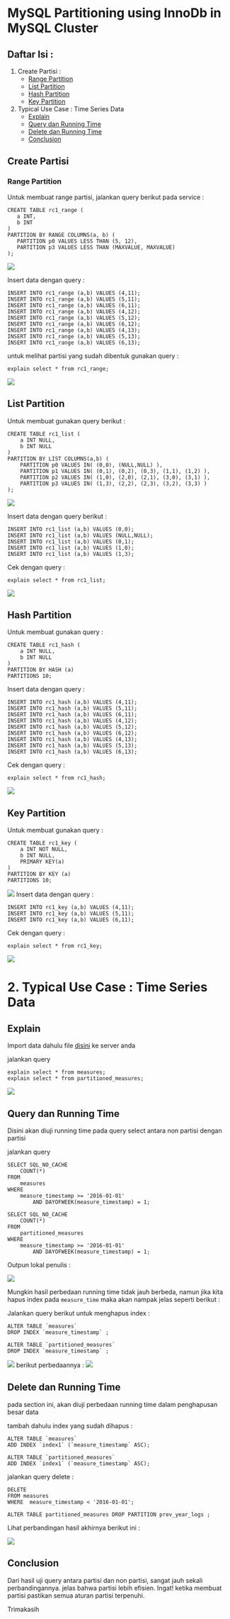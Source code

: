 # MySQL Partitioning using InnoDb in MySQL Cluster

## Daftar Isi :

1. Create Partisi :
   - [Range Partition](#range-partition)
   - [List Partition](#list-partition)
   - [Hash Partition](#hash-partition)
   - [Key Partition](#key-partition)
2. Typical Use Case : Time Series Data
   - [Explain](#explain)
   - [Query dan Running Time](#query-dan-running-time)
   - [Delete dan Running Time](#delete-dan-running-time)
   - [Conclusion](#conclusion)
   
   
 ## Create Partisi
 
 ### Range Partition
 
 Untuk membuat range partisi, jalankan query berikut pada service :
 
 ```
 CREATE TABLE rc1_range (
    a INT,
    b INT
)
PARTITION BY RANGE COLUMNS(a, b) (
    PARTITION p0 VALUES LESS THAN (5, 12),
    PARTITION p3 VALUES LESS THAN (MAXVALUE, MAXVALUE)
);

```

<img src="/MySQL Partitioning/Screenshot 2/range sukses.png"> 

Insert data dengan query :

```
INSERT INTO rc1_range (a,b) VALUES (4,11);
INSERT INTO rc1_range (a,b) VALUES (5,11);
INSERT INTO rc1_range (a,b) VALUES (6,11);
INSERT INTO rc1_range (a,b) VALUES (4,12);
INSERT INTO rc1_range (a,b) VALUES (5,12);
INSERT INTO rc1_range (a,b) VALUES (6,12);
INSERT INTO rc1_range (a,b) VALUES (4,13);
INSERT INTO rc1_range (a,b) VALUES (5,13);
INSERT INTO rc1_range (a,b) VALUES (6,13);
```

untuk melihat partisi yang sudah dibentuk gunakan query :

```
explain select * from rc1_range;
```


<img src="/MySQL Partitioning/Screenshot 2/range explain.png"> 

## List Partition

Untuk membuat gunakan query berikut :

```
CREATE TABLE rc1_list (
    a INT NULL,
    b INT NULL
)
PARTITION BY LIST COLUMNS(a,b) (
    PARTITION p0 VALUES IN( (0,0), (NULL,NULL) ),
    PARTITION p1 VALUES IN( (0,1), (0,2), (0,3), (1,1), (1,2) ),
    PARTITION p2 VALUES IN( (1,0), (2,0), (2,1), (3,0), (3,1) ),
    PARTITION p3 VALUES IN( (1,3), (2,2), (2,3), (3,2), (3,3) )
);
```


<img src="/MySQL Partitioning/Screenshot 2/list sukses.png"> 


Insert data dengan query berikut :

```
INSERT INTO rc1_list (a,b) VALUES (0,0);
INSERT INTO rc1_list (a,b) VALUES (NULL,NULL);
INSERT INTO rc1_list (a,b) VALUES (0,1);
INSERT INTO rc1_list (a,b) VALUES (1,0);
INSERT INTO rc1_list (a,b) VALUES (1,3);
```

Cek dengan query :

```
explain select * from rc1_list;
```


<img src="/MySQL Partitioning/Screenshot 2/list explain.png"> 

## Hash Partition

Untuk membuat gunakan query :


```
CREATE TABLE rc1_hash (
    a INT NULL,
    b INT NULL
)
PARTITION BY HASH (a)
PARTITIONS 10;
```



Insert data dengan query :

```
INSERT INTO rc1_hash (a,b) VALUES (4,11);
INSERT INTO rc1_hash (a,b) VALUES (5,11);
INSERT INTO rc1_hash (a,b) VALUES (6,11);
INSERT INTO rc1_hash (a,b) VALUES (4,12);
INSERT INTO rc1_hash (a,b) VALUES (5,12);
INSERT INTO rc1_hash (a,b) VALUES (6,12);
INSERT INTO rc1_hash (a,b) VALUES (4,13);
INSERT INTO rc1_hash (a,b) VALUES (5,13);
INSERT INTO rc1_hash (a,b) VALUES (6,13);
```

Cek dengan query :

```
explain select * from rc1_hash;
```
<img src="/MySQL Partitioning/Screenshot 2/hash explain.png"> 

## Key Partition

Untuk membuat gunakan query :


```
CREATE TABLE rc1_key (
    a INT NOT NULL,
    b INT NULL,
	PRIMARY KEY(a)
)
PARTITION BY KEY (a)
PARTITIONS 10;
```

<img src="/MySQL Partitioning/Screenshot 2/key sukses.png"> 
Insert data dengan query :

```
INSERT INTO rc1_key (a,b) VALUES (4,11);
INSERT INTO rc1_key (a,b) VALUES (5,11);
INSERT INTO rc1_key (a,b) VALUES (6,11);
```

Cek dengan query :

```
explain select * from rc1_key;
```

<img src="/MySQL Partitioning/Screenshot 2/key explain.png"> 


# 2. Typical Use Case : Time Series Data

## Explain
Import data dahulu file <a href="https://drive.google.com/open?id=0B2Ksz9hP3LtXRUppZHdhT1pBaWM">disini</a> ke server anda

jalankan query 

```
explain select * from measures;
explain select * from partitioned_measures;
```

<img src="/MySQL Partitioning/Screenshot 2/explain.png"> 

## Query dan Running Time

Disini akan diuji running time pada query select antara non partisi dengan partisi

jalankan query 

```
SELECT SQL_NO_CACHE
    COUNT(*)
FROM
    measures
WHERE
    measure_timestamp >= '2016-01-01'
        AND DAYOFWEEK(measure_timestamp) = 1;
	
SELECT SQL_NO_CACHE
    COUNT(*)
FROM
    partitioned_measures
WHERE
    measure_timestamp >= '2016-01-01'
        AND DAYOFWEEK(measure_timestamp) = 1;
```

Outpun lokal penulis :

<img src="/MySQL Partitioning/Screenshot 2/select benchmark before.png">

Mungkin hasil perbedaan running time tidak jauh berbeda, namun jika kita hapus index pada ```measure_time``` maka akan nampak jelas seperti berikut :

Jalankan query berikut untuk menghapus index :

```
ALTER TABLE `measures` 
DROP INDEX `measure_timestamp` ;
 
ALTER TABLE `partitioned_measures` 
DROP INDEX `measure_timestamp` ;
```
<img src="/MySQL Partitioning/Screenshot 2/remove index benchmark.png">
berikut perbedaannya :

<img src="/MySQL Partitioning/Screenshot 2/select benchmark after.png">

## Delete dan Running Time

pada section ini, akan diuji perbedaan running time dalam penghapusan besar data 

tambah dahulu index yang sudah dihapus :

```
ALTER TABLE `measures` 
ADD INDEX `index1` (`measure_timestamp` ASC);

ALTER TABLE `partitioned_measures` 
ADD INDEX `index1` (`measure_timestamp` ASC);
```

jalankan query delete :

```
DELETE
FROM measures
WHERE  measure_timestamp < '2016-01-01';

ALTER TABLE partitioned_measures DROP PARTITION prev_year_logs ;
```

Lihat perbandingan hasil akhirnya  berikut ini :

<img src="/MySQL Partitioning/Screenshot 2/delete benchmark.png">

## Conclusion

Dari hasil uji query antara partisi dan non partisi, sangat jauh sekali perbandingannya. jelas bahwa partisi lebih efisien.
Ingat! ketika membuat partisi pastikan semua aturan partisi terpenuhi.

Trimakasih
